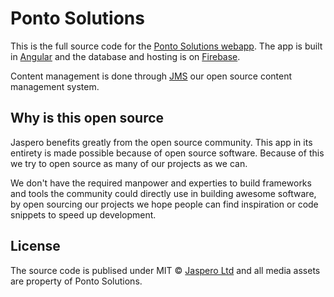 # Ponto Solutions
This is the full source code for the [Ponto Solutions webapp](https://ponto-solutions.web.app/).
The app is built in [Angular](https://angular.io/) and the database and hosting is on [Firebase](https://firebase.google.com/). 

Content management is done through [JMS](https://github.com/Jaspero/jms) our open source content management system. 

## Why is this open source 

Jaspero benefits greatly from the open source community. This app in its entirety is made possible because of open source software. Because of this we try to open source as many of our projects as we can. 

We don't have the required manpower and experties to build frameworks and tools the community could directly use in building awesome software, by open sourcing our projects we hope people can find inspiration or code snippets to speed up development. 

## License 

The source code is publised under MIT © [Jaspero Ltd](mailto:info@jaspero.co) and all media assets are property of Ponto Solutions.